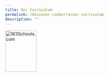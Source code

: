 ```yaml
---
title: Our Curriculum
permalink: /discover-canberra/our-curriculum
description: ""
---
```

<p><a href="https://www.w3schools.com">
<img src="w3html.gif" alt="W3Schools.com" width="100" height="132">
</a></p>